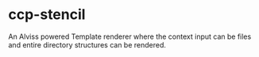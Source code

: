 # ccp-stencil
An Alviss powered Template renderer where the context input can be files and entire directory structures can be rendered.
